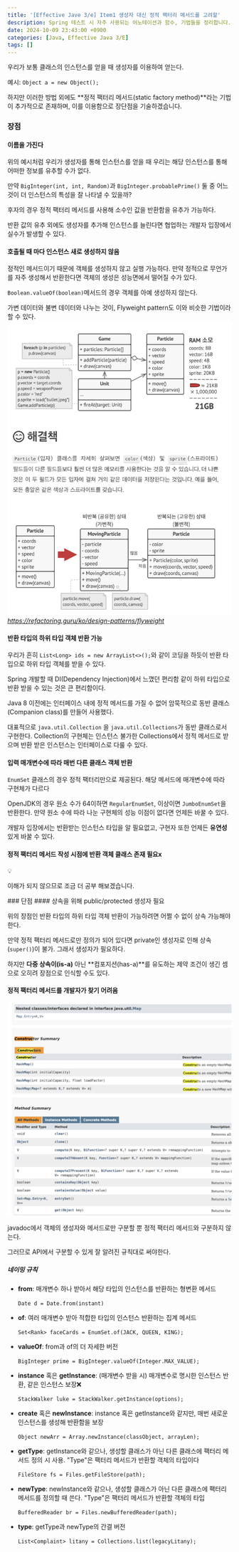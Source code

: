 ```yaml
---
title: '[Effective Jave 3/e] Item1 생성자 대신 정적 팩터리 메서드를 고려할'
description: Spring 테스트 시 자주 사용되는 어노테이션과 함수, 기법들을 정리합니다.
date: 2024-10-09 23:43:00 +0900
categories: [Java, Effective Java 3/E]
tags: []
---
```


우리가 보통 클래스의 인스턴스를 얻을 때 생성자를 이용하여 얻는다.

예시: `Object a = new Object();`

하지만 이러한 방법 외에도 **정적 팩터리 메서드(static factory method)**라는 기법이 추가적으로 존재하며,
이를 이용함으로 장단점을 기술하겠습니다.
### 장점
#### 이름을 가진다

위의 예시처럼 우리가 생성자를 통해 인스턴스를 얻을 때 우리는 해당 인스턴스를 통해 어떠한 정보를 유추할 수가 없다.

만약 `BigInteger(int, int, Random)`과 `BigInteger.probablePrime()` 둘 중 어느 것이 더 인스턴스의 특성을 잘 나타낼 수 있을까?

후자의 경우 정적 팩터리 메서드를 사용해 소수인 값을 반환함을 유추가 가능하다.

반환 값의 유추 외에도 생성자를 추가해 인스턴스를 늘린다면 협업하는 개발자 입장에서 실수가 발생할 수 있다.

#### 호출될 때 마다 인스턴스 새로 생성하지 않음

정적인 메서드이기 때문에 객체를 생성하지 않고 실행 가능하다. 만약 정적으로 무언가를 자주 생성해서 반환한다면 객체의 생성은 성능면에서 떨어질 수가 있다.

`Boolean.valueOf(boolean)`메서드의 경우 객체를 아예 생성하지 않는다.

가변 데이터와 불변 데이터와 나누는 것이, Flyweight pattern도 이와 비슷한 기법이라 할 수 있다.
![flyweight-pattern](assets/img/post/2024-10-09-effective-java-3e-item-1/flyweight.png)_https://refactoring.guru/ko/design-patterns/flyweight_


#### 반환 타입의 하위 타입 객체 반환 가능

우리가 흔히 `List<Long> ids = new ArrayList<>();`와 같이 코딩을 하듯이 반환 타입으로 하위 타입 객체를 받을 수 있다.

Spring 개발할 때 DI(Dependency Injection)에서 느꼈던 편리함 같이 하위 타입으로 반환 받을 수 있는 것은 큰 편리함이다.

Java 8 이전에는 인터페이스 내에 정적 메서드를 가질 수 없어 암묵적으로 동반 클래스(Companion class)를 만들어 사용했다.

대표적으로 `java.util.Collection` 을 `java.util.Collections`가 동반 클래스로서 구현한다. Collection의 구현체는 인스턴스 불가한 Collections에서 정적 메서드로 받으며 반환 받은 인스턴스는 인터페이스로 다룰 수 있다.

#### 입력 매개변수에 따라 매번 다른 클래스 객체 반환

`EnumSet` 클래스의 경우 정적 팩터리만으로 제공된다. 해당 메서드에 매개변수에 따라 구현체가 다르다

OpenJDK의 경우 원소 수가 64이하면 `RegularEnumSet`, 이상이면 `JumboEnumSet`을 반환한다.
만약 원소 수에 따라 나눈 구현체의 성능 이점이 없다면 언제든 바꿀 수 있다.

개발자 입장에서는 반환받는 인스턴스 타입을 알 필요없고, 구현자 또한 언제든 **유연성** 있게 바꿀 수 있다.

#### 정적 팩터리 메서드 작성 시점에 반환 객체 클래스 존재 필요x
<!-- 
JDBC의 경우 Connection이 서비스 인터페이스, DriverManager.registerDriver 제공자 등록 API, DriverManager.getConnection 서비스 접근 API, Driver 서비스 제공자 인터페이스 역할을 한다. 이는 각각의 인터페이스에서  -->
<aside>
💡

이해가 되지 않으므로 조금 더 공부 해보겠습니다.

</aside>
### 단점
#### 상속을 위해 public/protected 생성자 필요

위의 장점인 반환 타입의 하위 타입 객체 반환이 가능하려면 어쩔 수 없이 상속 가능해야한다.

만약 정적 팩터리 메서드로만 정의가 되어 있다면 private인 생성자로 인해 상속(`super()`)이 불가. 그래서 생성자가 필요하다.

하지만 **다중 상속이(is-a)** 아닌 **컴포지션(has-a)**를 유도하는 제약 조건이 생긴 셈으로 오히려 장점으로 인식할 수도 있다.
#### 정적 팩터리 메서드를 개발자가 찾기 어려움
![difficult](assets/img/post/2024-10-09-effective-java-3e-item-1/item1-javadoc-find-difficult.png)

javadoc에서 객체의 생성자와 메서드로만 구분할 뿐 정적 팩터리 메서드와 구분하지 않는다.

그러므로 API에서 구분할 수 있게 잘 알려진 규칙대로 써야한다.
##### 네이밍 규칙

- **from**: 매개변수 하나 받아서 해당 타입의 인스턴스를 반환하는 형변환 메서드

    `Date d = Date.from(instant)`
- **of**: 여러 매개변수 받아 적합한 타입의 인스턴스 반환하는 집계 메서드

    `Set<Rank> faceCards = EnumSet.of(JACK, QUEEN, KING);`
- **valueOf**: from과 of의 더 자세한 버전

    `BigInteger prime = BigInteger.valueOf(Integer.MAX_VALUE);`
- **instance** 혹은 **getInstance**: (매개변수 받을 시) 매개변수로 명시한 인스턴스 반환, 같은 인스턴스 보장❌

    `StackWalker luke = StackWalker.getInstance(options);`
- **create** 혹은 **newInstance**: instance 혹은 getInstance와 같지만, 매번 새로운 인스턴스를 생성해 반환함을 보장

    `Object newArr = Array.newInstance(classObject, arrayLen);`
- **getType**: getInstance와 같으나, 생성할 클래스가 아닌 다른 클래스에 팩터리 메서드 정의 시 사용. "Type"은 팩터리 메서드가 반환할 객체의 타입이다

    `FileStore fs = Files.getFileStore(path);`
- **newType**: newInstance와 같으나, 생성할 클래스가 아닌 다른 클래스에 팩터리 메서드를 정의할 때 쓴다. "Type"은 팩터리 메서드가 반환할 객체의 타입

    `BufferedReader br = Files.newBufferedReader(path);`
- **type**: getType과 newType의 간결 버전

    `List<Complaint> litany = Collections.list(legacyLitany);`
